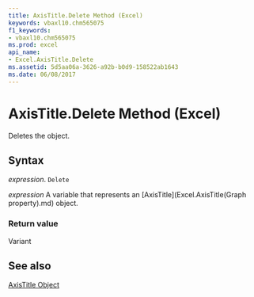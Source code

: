 ```yaml
---
title: AxisTitle.Delete Method (Excel)
keywords: vbaxl10.chm565075
f1_keywords:
- vbaxl10.chm565075
ms.prod: excel
api_name:
- Excel.AxisTitle.Delete
ms.assetid: 5d5aa06a-3626-a92b-b0d9-158522ab1643
ms.date: 06/08/2017
---
```



# AxisTitle.Delete Method (Excel)

Deletes the object.


## Syntax

 _expression_. `Delete`

 _expression_ A variable that represents an [AxisTitle](Excel.AxisTitle(Graph property).md) object.


### Return value

Variant


## See also


[AxisTitle Object](Excel.AxisTitle(object).md)

